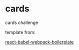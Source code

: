 # cards
cards challenge

template from:

[react-babel-webpack-boilerplate](https://github.com/ruanyf/react-babel-webpack-boilerplate)

